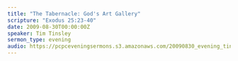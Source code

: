 ```yaml
---
title: "The Tabernacle: God's Art Gallery"
scripture: "Exodus 25:23-40"
date: 2009-08-30T00:00:00Z
speaker: Tim Tinsley
sermon_type: evening
audio: https://pcpceveningsermons.s3.amazonaws.com/20090830_evening_tinsley.mp3 
---
```



